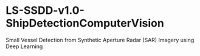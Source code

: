 # LS-SSDD-v1.0-ShipDetectionComputerVision
 Small Vessel Detection from Synthetic Aperture Radar (SAR) Imagery using Deep Learning
